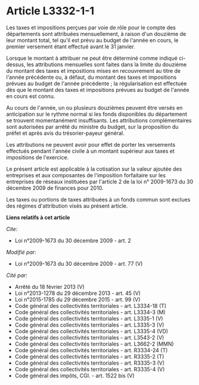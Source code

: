 # Article L3332-1-1

Les taxes et impositions perçues par voie de rôle pour le compte des départements sont attribuées mensuellement, à raison
d'un douzième de leur montant total, tel qu'il est prévu au budget de l'année en cours, le premier versement étant effectué
avant le 31 janvier.

Lorsque le montant à attribuer ne peut être déterminé comme indiqué ci-dessus, les attributions mensuelles sont faites dans
la limite du douzième du montant des taxes et impositions mises en recouvrement au titre de l'année précédente ou, à défaut,
du montant des taxes et impositions prévues au budget de l'année précédente ; la régularisation est effectuée dès que le
montant des taxes et impositions prévues au budget de l'année en cours est connu.

Au cours de l'année, un ou plusieurs douzièmes peuvent être versés en anticipation sur le rythme normal si les fonds
disponibles du département se trouvent momentanément insuffisants. Les attributions complémentaires sont autorisées par
arrêté du ministre du budget, sur la proposition du préfet et après avis du trésorier-payeur général.

Les attributions ne peuvent avoir pour effet de porter les versements effectués pendant l'année civile à un montant supérieur
aux taxes et impositions de l'exercice.

Le présent article est applicable à la cotisation sur la valeur ajoutée des entreprises et aux composantes de l'imposition
forfaitaire sur les entreprises de réseaux instituées par l'article 2 de la loi n° 2009-1673 du 30 décembre 2009 de finances
pour 2010.

Les taxes ou portions de taxes attribuées à un fonds commun sont exclues des régimes d'attribution visés au présent article.

**Liens relatifs à cet article**

_Cite_:

  - Loi n°2009-1673 du 30 décembre 2009 - art. 2

_Modifié par_:

  - Loi n°2009-1673 du 30 décembre 2009 - art. 77 (V)

_Cité par_:

  - Arrêté du 18 février 2013 (V)
  - Loi n°2013-1278 du 29 décembre 2013 - art. 45 (V)
  - Loi n°2015-1785 du 29 décembre 2015 - art. 99 (V)
  - Code général des collectivités territoriales - art. L3334-18 (T)
  - Code général des collectivités territoriales - art. L3334-3 (M)
  - Code général des collectivités territoriales - art. L3335-1 (V)
  - Code général des collectivités territoriales - art. L3335-3 (V)
  - Code général des collectivités territoriales - art. L3335-4 (VD)
  - Code général des collectivités territoriales - art. L3543-2 (V)
  - Code général des collectivités territoriales - art. L3662-2 (MMN)
  - Code général des collectivités territoriales - art. R3334-24 (T)
  - Code général des collectivités territoriales - art. R3335-2 (T)
  - Code général des collectivités territoriales - art. R3335-3 (V)
  - Code général des collectivités territoriales - art. R3335-4 (V)
  - Code général des impôts, CGI. - art. 1522 bis (V)
